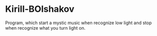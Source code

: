 # Kirill-BOlshakov
Program, which start a mystic music when recognize low light and stop when recognize what you turn light on.
